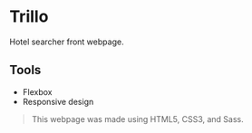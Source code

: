 # Trillo

Hotel searcher front webpage.

## Tools

- Flexbox
- Responsive design

>This webpage was made using HTML5, CSS3, and Sass.
